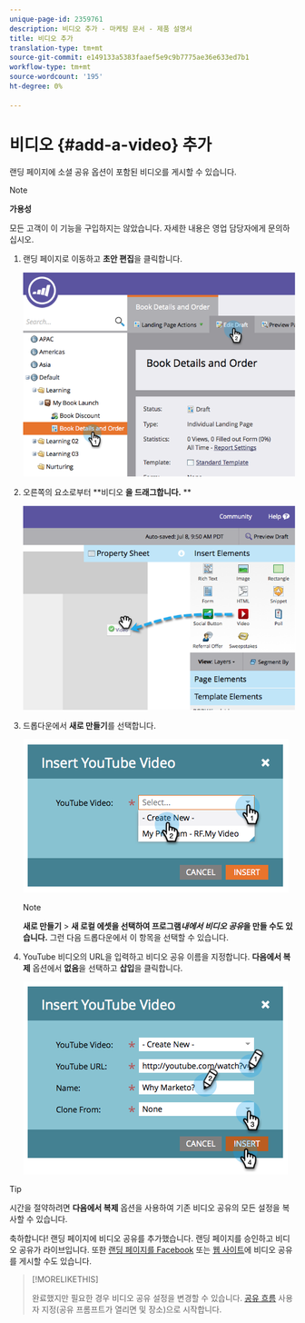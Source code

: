 ```yaml
---
unique-page-id: 2359761
description: 비디오 추가 - 마케팅 문서 - 제품 설명서
title: 비디오 추가
translation-type: tm+mt
source-git-commit: e149133a5383faaef5e9c9b7775ae36e633ed7b1
workflow-type: tm+mt
source-wordcount: '195'
ht-degree: 0%

---
```



# 비디오 {#add-a-video} 추가

랜딩 페이지에 소셜 공유 옵션이 포함된 비디오를 게시할 수 있습니다.

>[!NOTE]
>
>**가용성**
>
>모든 고객이 이 기능을 구입하지는 않았습니다. 자세한 내용은 영업 담당자에게 문의하십시오.

1. 랜딩 페이지로 이동하고 **초안 편집**&#x200B;을 클릭합니다.

   ![](assets/image2014-9-23-16-3a49-3a49.png)

1. 오른쪽의 요소로부터 **비디오 **을 드래그합니다.** **

   ![](assets/image2014-9-23-16-3a51-3a0.png)

1. 드롭다운에서 **새로 만들기**&#x200B;를 선택합니다.

   ![](assets/image2014-9-23-16-3a51-3a11.png)

   >[!NOTE]
   >
   >**새로 만들기** > **새 로컬 에셋을 선택하여 프로그램&#x200B;*내에서 비디오 공유*을 만들 수도 있습니다.** 그런 다음 드롭다운에서 이 항목을 선택할 수 있습니다.

1. YouTube 비디오의 URL을 입력하고 비디오 공유 이름을 지정합니다. **다음에서 복제** 옵션에서 **없음**&#x200B;을 선택하고 **삽입**&#x200B;을 클릭합니다.

   ![](assets/image2014-9-23-16-3a51-3a32.png)

>[!TIP]
>
>시간을 절약하려면 **다음에서 복제** 옵션을 사용하여 기존 비디오 공유의 모든 설정을 복사할 수 있습니다.

축하합니다! 랜딩 페이지에 비디오 공유를 추가했습니다. 랜딩 페이지를 승인하고 비디오 공유가 라이브입니다. 또한 [랜딩 페이지를 Facebook](../../../../product-docs/demand-generation/facebook/publish-landing-pages-to-facebook.md) 또는 [웹 사이트](../../../../product-docs/demand-generation/social/configuring-social-actions/customize-video-share-flow.md)에 비디오 공유를 게시할 수도 있습니다.

>[!MORELIKETHIS]
>
>완료했지만 필요한 경우 비디오 공유 설정을 변경할 수 있습니다. [공유 흐름](../../../../product-docs/demand-generation/social/configuring-social-actions/customize-video-share-flow.md) 사용자 지정(공유 프롬프트가 열리면 및 장소)으로 시작합니다.

